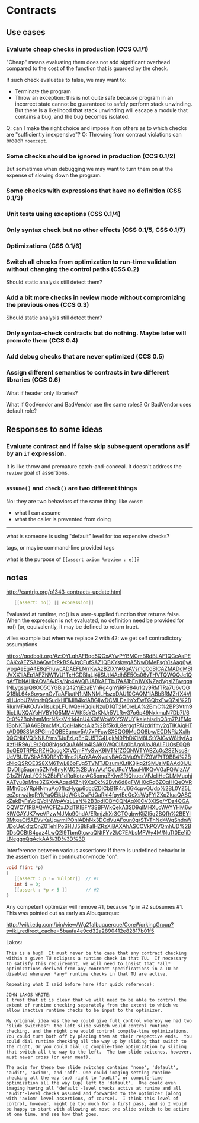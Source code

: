 Contracts
=========

Use cases
---------

### Evaluate cheap checks in production (CCS 0.1/1)

"Cheap" means evaluating them does not add significant overhead compared to the cost of the function that is guarded by the check.

If such check evaluetes to false, we may want to:
* Terminate the program
* Throw an exception: this is not quite safe because program in an incorrect state cannot be guaranteed to safely perform stack unwinding. But there is a likelihood that stack unwinding will escape a module that contains a bug, and the bug becomes isolated.

Q: can I make the right choice and impose it on others as to which checks are "sufficiently inexpensive"?
O: Throwing from contract violations can breach `noexcept`.

### Some checks should be ignored in production (CCS 0.1/2)

But sometimes when debugging we may want to turn them on at the expense of slowing down the program.

### Some checks with expressions that have no definition (CSS 0.1/3)

### Unit tests using exceptions (CSS 0.1/4)

### Only syntax check but no other effects (CSS 0.1/5, CSS 0.1/7)

### Optimizations (CSS 0.1/6)

### Switch all checks from optimization to run-time validation without changing the control paths (CSS 0.2)

Should static analysis still detect them?

### Add a bit more checks in review mode without compromizing the previous ones (CCS 0.3)

Should static analysis still detect them?

### Only syntax-check contracts but do nothing. Maybe later will promote them (CCS 0.4)

### Add debug checks that are never optimized (CCS 0.5)

### Assign different semantics to contracts in two different libraries (CCS 0.6)

What if header only libraries?

What if GodVendor and BadVendor use the same roles? Or BadVendor uses default role?


Responses to some ideas
-----------------------

### Evaluate contract and if false skip subsequent operations as if by an `if` expression. 

It is like throw and premature catch-and-conceal. It doesn't address the `review` goal of assertions.

### `assume()` and `check()` are two different things

No: they are two behaviors of the same thing: like `const`:
* what I can assume
* what the caller is prevented from doing


-------------------------

what is someone is using "default" level for too expensive checks?

tags, or maybe command-line provided tags

what is the purpose of `[[assert axiom %review : e]]`?

notes
------

http://cantrip.org/p1343-contracts-update.html

```c++
   [[assert: no() || expression]]
```

Evaluated at runtime, no() is a user-supplied function that returns false. When the expression is not evaluated, no definition need be provided for no() (or, equivalently, it may be defined to return true).



villes example but when we replace 2 with 42: we get self contradictory assumptions

https://godbolt.org/#z:OYLghAFBqd5QCxAYwPYBMCmBRdBLAF1QCcAaPECAKxAEZSAbAQwDtRkBSAJgCFufSAZ1QBXYskwgA5NwDMeFsgYisAag6yAwpgAeEgA4E8qFhuwcADAEFLNrrKwAzBZlXYAGgAVsmgCoBlCAZMADdMBlJVXX1iAEp1AFZNW1VU1TxHCDBIaLj4jiSUtI4Adh5E5Os06vTHVTQWQQJc1QgAfTbNAHkAOV8AJSs/Np4AVQBJABkAETbJ7AA1bEn1WXNZadVgsIZ8wqqa1NLygsqrQ8OO5CYGBjaQ42YjEzaEVnRg4ghYjRP984u1Qy9RMTRa7U6vQGQ18kL64x6oysvnGvTaAFkutN1tMNNMLHszoDAU10CAQM1iABbBRMZrfX4VIqHUqbU7MmrhQSudkHFllJl84kdABGIjwDCMLDaIhYxEwTGQbxFwQZsj%2BRIurMFAKOJVx1lsukpLFUIVQeHQqiuNzuD1QT2M0reLA%2BmC%2BP3Vtm99icLlUXQAYoHVBYfQ5MM4WK5sYGrKNJr5VLRw37o6p49NxkmuN7Db7I/6Ot0%2BoNhmMprN5ksVrH44nU4X08WoWXYSWUYjkaiehisdhQ3m7PJFMo1BpNKTjAA6BBmcMKJQqHlaKcsAiz%2Bf5kdL8erggfPAizdrIfmy2qTIKAiqHTxAD098SfASPGimGQBEEqncv5At7xPFcwSXEQO9MoOQ8bw/ECDNRizXxIh0QCNi4VQfkNIUYmvTJuFzLgEnQU5TC4LgkM9PhDX1M8LStYAIGvW8HyfAoXzfHR9A/L9/2Q08NgsdQuAANm4ISAK0WQClAg0bAgoUoJ8AIIFUOsE0Q8ScQE0TRPEzRZHQocgXXVQmFYySwK9IVTNfZCQNWTYABZc0s2SZNsc8rUcVBUDVSirA81QRSYD1fnc2jAqYAAvXyaIvBAGOMu9VEfZ9WPfT9BB4%2BcNloQSROE3S8XM6TwL86oFJg5TVMTJDsumXLtIK3jkg2fSMJsIVBAAd0IJUIDvDljg5aprm5ZN/y8nyKMC%2BUmAAa1CoURqYMauH/IKQvVGaFQWlzAVG1xZHWqLfO2%2BbFt1dRqKotzrAC5omgZKiyrSRiQhuezVFJcliHeGLMMughiAATyu8pMne3ZGXvAAqad4Zhlj9XqOk%2Bvh6d8gFWH0cRq6ZOqIHQeOVR6Mh6bsYRpHNmuAg0fhzHygp6dcdZDlCbB1R4rJ6G4cpvGUdp%2BL0YZ5LeeZqnwJkqRYkYaQEikUgWGkCwFdQaRkl4fgvtEcQeXsWgFYIZXpZluaQASCxZakByFaVqQVdINWpAVzLLaN%2B3pdIOBYCQNAqX0CV3XISg/YDz4QGAQQWCYfRBAQVACFIZxJXdTKIBFY3SBFWkQekA3SD9qlMHXLoWAYYHM6wKlWGAYJK7weVPzwMJMo90hdA/ERmjzhXr3CTOgbwKljZl5g2BQfh%2BEYI9MtgaOi5AEVvKaUgwmIPOhIADhNx3DCdVuAFoun0g/STxThNd4WgShdnWJDoUe5dtzOnZ0TehIPoSHJJ5BkFaIHZRzXiBAXAhASCCVkPQVQmhUD%2B0DsQCBtB4gaz4LwQ2I9Tbm0tgwaQNtFYv2kC7EAbsMFWy4M/NuTt0Ee1iDLNeggnQgAckAA%3D%3D%3D


Interference between various assertions: If there is undefined behavior in the assertion itself in continuation-mode "on": 
```c++
void f(int *p)
{
   [[assert : p != nullptr]]  // #1
   int i = 0;
   [[assert : *p > 5 ]]       // #2
}
```
Any competent optimizer will remove #1, because *p in #2
subsumes #1.  This was pointed out as early as Albuquerque:


http://wiki.edg.com/bin/view/Wg21albuquerque/CoreWorkingGroup?twiki_redirect_cache=5baafa4e9cd32a2890412e82817b01f5

Lakos:
```
This is a bug!  It must never be the case that any contract checking within a given TU eclipses a runtime check in that TU.  If necessary to satisfy this requirement, we will need to insist that *all* optimizations derived from any contract specifications in a TU be disabled whenever *any* runtime checks in that TU are active.

Repeating what I said before here (for quick reference):

JOHN LAKOS WROTE:
I trust that it is clear that we will need to be able to control the extent of runtime checking separately from the extent to which we allow inactive runtime checks to be input to the optimizer.

My original idea was the we could give full control whereby we had two "slide switches": the left slide switch would control runtime checking, and the right one would control compile-time optimizations.  You could turn both off by placing them at their respective ends.  You could dial runtime checking all the way up by sliding that switch to the right, Or you could dial up compile-time optimization by sliding that switch all the way to the left.  The two slide switches, however, must never cross (or even meet).  

The axis for these two slide switches contains 'none', 'default', 'audit', 'axiom', and 'off'. One could imaging setting runtime checking all the way (up) right to 'audit', or compile-time optimization all the way (up) left to 'default'.  One could even imaging having all 'default'-level checks active at runime and all 'audit'-level checks assumed and forwarded to the optimizer (along with 'axiom' level assertions, of course).  I think this level of control, however, might be too much for a first pass, and so I would be happy to start with allowing at most one slide switch to be active at one time, and see how that goes.
```
